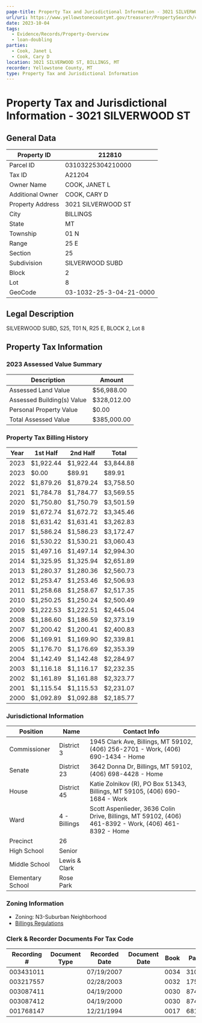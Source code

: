 ```yaml
---
page-title: Property Tax and Jurisdictional Information - 3021 SILVERWOOD ST
url/uri: https://www.yellowstonecountymt.gov/treasurer/PropertySearch/csaprop.asp?propid=212810
date: 2023-10-04
tags:
  - Evidence/Records/Property-Overview
  - loan-doubling
parties:
  - Cook, Janet L
  - Cook, Cary D
location: 3021 SILVERWOOD ST, BILLINGS, MT
recorder: Yellowstone County, MT
type: Property Tax and Jurisdictional Information
---
```


# Property Tax and Jurisdictional Information - 3021 SILVERWOOD ST

## General Data

| Property ID        | 212810                |
|--------------------|-----------------------|
| Parcel ID          | 03103225304210000     |
| Tax ID             | A21204                |
| Owner Name         | COOK, JANET L         |
| Additional Owner   | COOK, CARY D          |
| Property Address   | 3021 SILVERWOOD ST    |
| City               | BILLINGS              |
| State              | MT                    |
| Township           | 01 N                  |
| Range              | 25 E                  |
| Section            | 25                    |
| Subdivision        | SILVERWOOD SUBD       |
| Block              | 2                     |
| Lot                | 8                     |
| GeoCode            | 03-1032-25-3-04-21-0000 |

## Legal Description

SILVERWOOD SUBD, S25, T01 N, R25 E, BLOCK 2, Lot 8

## Property Tax Information

### 2023 Assessed Value Summary

| Description                      | Amount        |
|----------------------------------|---------------|
| Assessed Land Value              | $56,988.00    |
| Assessed Building(s) Value       | $328,012.00   |
| Personal Property Value          | $0.00         |
| Total Assessed Value             | $385,000.00   |

### Property Tax Billing History

| Year  | 1st Half   | 2nd Half   | Total      |
|-------|------------|------------|------------|
| 2023  | $1,922.44  | $1,922.44  | $3,844.88  |
| 2023  | $0.00      | $89.91     | $89.91     |
| 2022  | $1,879.26  | $1,879.24  | $3,758.50  |
| 2021  | $1,784.78  | $1,784.77  | $3,569.55  |
| 2020  | $1,750.80  | $1,750.79  | $3,501.59  |
| 2019  | $1,672.74  | $1,672.72  | $3,345.46  |
| 2018  | $1,631.42  | $1,631.41  | $3,262.83  |
| 2017  | $1,586.24  | $1,586.23  | $3,172.47  |
| 2016  | $1,530.22  | $1,530.21  | $3,060.43  |
| 2015  | $1,497.16  | $1,497.14  | $2,994.30  |
| 2014  | $1,325.95  | $1,325.94  | $2,651.89  |
| 2013  | $1,280.37  | $1,280.36  | $2,560.73  |
| 2012  | $1,253.47  | $1,253.46  | $2,506.93  |
| 2011  | $1,258.68  | $1,258.67  | $2,517.35  |
| 2010  | $1,250.25  | $1,250.24  | $2,500.49  |
| 2009  | $1,222.53  | $1,222.51  | $2,445.04  |
| 2008  | $1,186.60  | $1,186.59  | $2,373.19  |
| 2007  | $1,200.42  | $1,200.41  | $2,400.83  |
| 2006  | $1,169.91  | $1,169.90  | $2,339.81  |
| 2005  | $1,176.70  | $1,176.69  | $2,353.39  |
| 2004  | $1,142.49  | $1,142.48  | $2,284.97  |
| 2003  | $1,116.18  | $1,116.17  | $2,232.35  |
| 2002  | $1,161.89  | $1,161.88  | $2,323.77  |
| 2001  | $1,115.54  | $1,115.53  | $2,231.07  |
| 2000  | $1,092.89  | $1,092.88  | $2,185.77  |

### Jurisdictional Information

| Position          | Name                  | Contact Info                   |
|-------------------|-----------------------|--------------------------------|
| Commissioner      | District 3            | 1945 Clark Ave, Billings, MT 59102, (406) 256-2701 - Work, (406) 690-1434 - Home |
| Senate            | District 23           | 3642 Donna Dr, Billings, MT 59102, (406) 698-4428 - Home |
| House             | District 45           | Katie Zolnikov (R), PO Box 51343, Billings, MT 59105, (406) 690-1684 - Work |
| Ward              | 4 - Billings          | Scott Aspenlieder, 3636 Colin Drive, Billings, MT 59102, (406) 461-8392 - Work, (406) 461-8392 - Home |
| Precinct          | 26                    |                                |
| High School       | Senior                |                                |
| Middle School     | Lewis & Clark         |                                |
| Elementary School | Rose Park             |                                |

### Zoning Information

- Zoning: N3-Suburban Neighborhood
- [Billings Regulations](https://ci.billings.mt.us/DocumentCenter/View/43770/-BMCC-City-Zoning-Code-2021)

### Clerk & Recorder Documents For Tax Code

| Recording # | Document Type | Recorded Date | Document Date | Book | Page |
|-------------|----------------|---------------|---------------|------|------|
| 003431011   |                | 07/19/2007    |               | 0034 | 31011|
| 003217557   |                | 02/28/2003    |               | 0032 | 17557|
| 003087411   |                | 04/19/2000    |               | 0030 | 87411|
| 003087412   |                | 04/19/2000    |               | 0030 | 87412|
| 001768147   |                | 12/21/1994    |               | 0017 | 68147|

